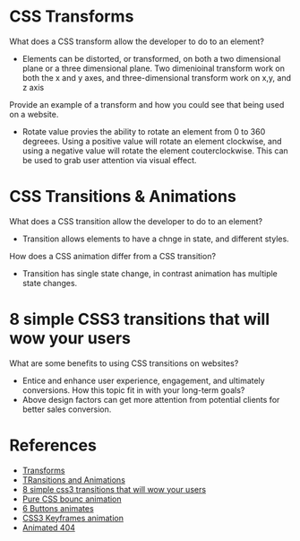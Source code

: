 # CSS Transforms

What does a CSS transform allow the developer to do to an element?
- Elements can be distorted, or transformed, on both a two dimensional plane or a three dimensional plane. Two dimenioinal transform work on both the x and y axes, and three-dimensional transform work on x,y, and z axis

Provide an example of a transform and how you could see that being used on a website.
- Rotate value provies the ability to rotate an element from 0 to 360 degreees. Using a positive value will rotate an element clockwise, and using a negative value will rotate the element couterclockwise. This can be used to grab user attention via visual effect.

# CSS Transitions & Animations

What does a CSS transition allow the developer to do to an element?
- Transition  allows elements to have a chnge in state, and different styles.

How does a CSS animation differ from a CSS transition?
- Transition has single state change, in contrast animation has multiple state changes.

# 8 simple CSS3 transitions that will wow your users

What are some benefits to using CSS transitions on websites?
- Entice and enhance user experience, engagement, and ultimately conversions.
How this topic fit in with your long-term goals?
- Above design factors can get more attention from potential clients for better sales conversion. 

# References
- [Transforms](https://learn.shayhowe.com/advanced-html-css/css-transforms/#transform-origin)
- [TRansitions and Animations](https://learn.shayhowe.com/advanced-html-css/transitions-animations/)
- [8 simple css3 transitions that will wow your users](https://www.webdesignerdepot.com/2014/05/8-simple-css3-transitions-that-will-wow-your-users/)
- [Pure CSS bounc animation](https://codepen.io/dp_lewis/pen/QWMxRR)
- [6 Buttons animates](https://codepen.io/retyui/pen/ByoaXV)
- [CSS3 Keyframes animation](https://codepen.io/akshaychauhan/pen/dyBqVo)
- [Animated 404](https://codepen.io/kieranfivestars/pen/MYdQxX)
